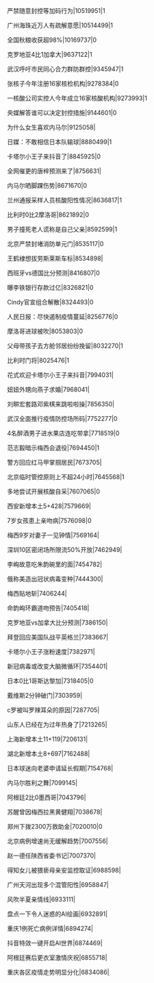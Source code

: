 严禁随意封控等加码行为|10519951|1

广州海珠近万人有疏解意愿|10514499|1

全国秋粮收获超98%|10169737|0

克罗地亚4比1加拿大|9637122|1

武汉呼吁市民同心合力群防群控|9345947|1

张核子今年注册16家核检机构|9278384|0

一核酸公司实控人今年成立16家核酸机构|9273993|1

央媒解答谁可以决定封控措施|9144601|0

为什么女生喜欢内马尔|9125058|

日媒：不敢相信日本队输球|8880499|1

卡塔尔小王子来抖音了|8845925|0

全网催更的唐梓预测来了|8756631|

内马尔晒脚踝伤势|8671670|0

兰州通报采样人员核酸阳性情况|8636817|1

比利时0比2摩洛哥|8621892|0

男子撞死老人谎称是自己父亲|8592599|1

北京严禁封堵消防单元门|8535117|0

王鹤棣想拔劳斯莱斯车标|8534898|

西班牙vs德国比分预测|8416807|0

曝李铁银行存款过亿|8326821|0

Cindy官宣组合解散|8324493|0

人民日报：尽快遏制疫情蔓延|8256776|0

摩洛哥进球被吹|8053803|0

父母带孩子去方舱邻居纷纷挽留|8032270|1

比利时门将|8025476|1

花式欢迎卡塔尔小王子来抖音|7994031|

妞妞外甥向燕子求婚|7968041|

刘畊宏套路邓紫棋来跳啦啦操|7856350|

武汉全面推行疫情防控场所码|7752277|0

4名醉酒男子进水果店连吃带拿|7718519|0

范志毅暗示梅西会退役|7694450|1

警方回应红马甲掌掴居民|7673705|

北京临时管控原则上不超24小时|7645568|1

多地尝试开展核酸自采|7607065|0

西安新增本土5+428|7579669|

7岁女孩患上亲吻病|7576098|0

梅西9岁对妻子一见钟情|7569164|

深圳10区密闭场所限流50%开放|7462949|

李峋故意吃朱韵碗里的面|7454782|

俄称美造出冠状病毒变种|7444300|

梅西贴地斩|7406244|

命韵峋环霸道吻预告|7405418|

克罗地亚vs加拿大比分预测|7386150|

拜登回应美国队战平英格兰|7383667|

卡塔尔小王子涨粉速度|7382971|

新冠病毒或改变大脑微循环|7354401|

日本0比1哥斯达黎加|7318405|0

戴维斯2分钟破门|7303959|

c罗被叫罗辣耳朵的原因|7287705|

山东人已经在为过年热身了|7213265|

上海新增本土11+119|7206131|

湖北新增本土8+697|7162488|

日本球迷向老婆申请延长假期|7154768|

内马尔胜利之舞|7099145|

阿根廷2比0墨西哥|7043796|

苏醒曾因梅西拉黑黄健翔|7038678|

郑州下拨2300万救助金|7020010|0

北京病例增速尚无缓解趋势|7007556|

赵一德任陕西省委书记|7007370|

得知女儿被猥亵母亲安监控取证|6988598|

广州天河出现多个混管阳性|6958847|

风吹半夏亲情线|6933111|

盘点一下令人迷惑的AI绘画|6932891|

重庆1例死亡病例详情|6894274|

抖音特效一键开启AI世界|6874469|

阿根廷赛后更衣室激情庆祝|6855718|

重庆各区疫情走势明显分化|6834086|

